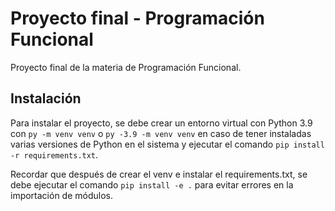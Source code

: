# Proyecto final - Programación Funcional
Proyecto final de la materia de Programación Funcional.

## Instalación
Para instalar el proyecto, se debe crear un entorno virtual con Python 3.9 con `py -m venv venv` o `py -3.9 -m venv venv` en caso de tener instaladas varias versiones de Python en el sistema y ejecutar el comando `pip install -r requirements.txt`.

Recordar que después de crear el venv e instalar el requirements.txt, se debe ejecutar el comando `pip install -e .` para evitar errores en la importación de módulos.